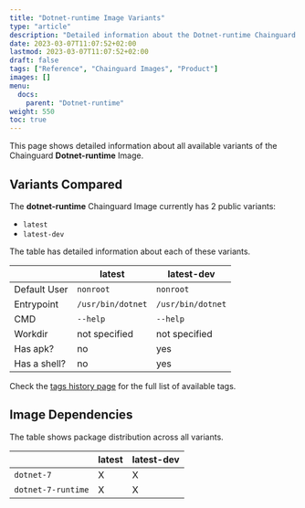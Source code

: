 ```yaml
---
title: "Dotnet-runtime Image Variants"
type: "article"
description: "Detailed information about the Dotnet-runtime Chainguard Image variants"
date: 2023-03-07T11:07:52+02:00
lastmod: 2023-03-07T11:07:52+02:00
draft: false
tags: ["Reference", "Chainguard Images", "Product"]
images: []
menu:
  docs:
    parent: "Dotnet-runtime"
weight: 550
toc: true
---
```


This page shows detailed information about all available variants of the Chainguard **Dotnet-runtime** Image.

## Variants Compared
The **dotnet-runtime** Chainguard Image currently has 2 public variants: 

- `latest`
- `latest-dev`

The table has detailed information about each of these variants.

|              | latest            | latest-dev        |
|--------------|-------------------|-------------------|
| Default User | `nonroot`         | `nonroot`         |
| Entrypoint   | `/usr/bin/dotnet` | `/usr/bin/dotnet` |
| CMD          | `--help`          | `--help`          |
| Workdir      | not specified     | not specified     |
| Has apk?     | no                | yes               |
| Has a shell? | no                | yes               |

Check the [tags history page](/chainguard/chainguard-images/reference/dotnet-runtime/tags_history/) for the full list of available tags.
## Image Dependencies
The table shows package distribution across all variants.

|                    | latest | latest-dev |
|--------------------|--------|------------|
| `dotnet-7`         | X      | X          |
| `dotnet-7-runtime` | X      | X          |
